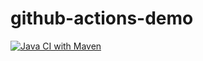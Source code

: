 # github-actions-demo

[![Java CI with Maven](https://github.com/venkat2789/github-actions-demo/actions/workflows/maven.yml/badge.svg)](https://github.com/venkat2789/github-actions-demo/actions/workflows/maven.yml)
